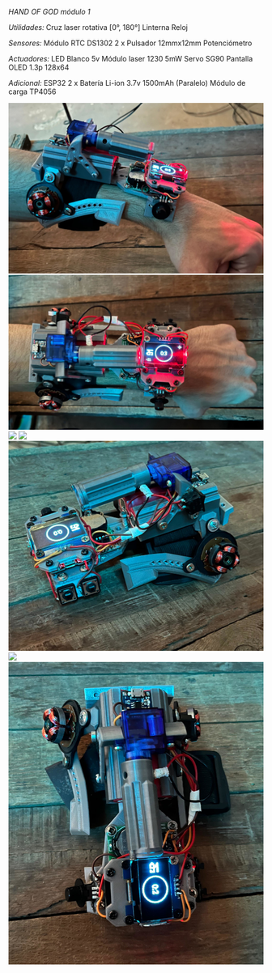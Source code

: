 *HAND OF GOD módulo 1*

*Utilidades:*
  Cruz laser rotativa [0°, 180°]
  Linterna
  Reloj
  
*Sensores:*
  Módulo RTC DS1302
  2 x Pulsador 12mmx12mm
  Potenciómetro
  
*Actuadores:*
  LED Blanco 5v
  Módulo laser 1230 5mW
  Servo SG90
  Pantalla OLED 1.3p 128x64
  
*Adicional:*
  ESP32
  2 x Batería Li-ion 3.7v 1500mAh (Paralelo)
  Módulo de carga TP4056
  
![](pictures/6.jpg)
![](pictures/7.jpg)
![](pictures/2.jpg)
![](pictures/3.jpg)
![](pictures/1.jpg)
![](pictures/4.jpg)
![](pictures/5.jpg)


